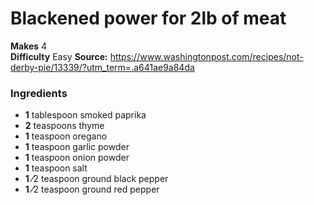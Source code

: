 #  Blackened power for 2lb of meat

**Makes** 4  
**Difficulty** Easy
**Source:** <https://www.washingtonpost.com/recipes/not-derby-pie/13339/?utm_term=.a641ae9a84da>

###  Ingredients

  *  **1** tablespoon smoked paprika
  *  **2** teaspoons thyme
  *  **1** teaspoon oregano
  *  **1** teaspoon garlic powder
  *  **1** teaspoon onion powder
  *  **1** teaspoon salt
  *  **1** ⁄2 teaspoon ground black pepper
  *  **1** ⁄2 teaspoon ground red pepper

